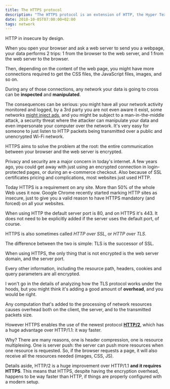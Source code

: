 ```yaml
---
title: The HTTPS protocol
description: "The HTTPS protocol is an extension of HTTP, the Hyper Text Transfer Protocol, that provide secure communication"
date: 2018-10-05T07:00:00+02:00
tags: network
---
```


HTTP in insecure by design.

When you open your browser and ask a web server to send you a webpage, your data performs 2 trips: 1 from the browser to the web server, and 1 from the web server to the browser.

Then, depending on the content of the web page, you might have more connections required to get the CSS files, the JavaScript files, images, and so on.

During any of those connections, any network your data is going to cross can be **inspected** and **manipulated**.

The consequences can be serious: you might have all your network activity monitored and logged, by a 3rd party you are not even aware it exist, some networks [might inject ads](https://justinsomnia.org/2012/04/hotel-wifi-javascript-injection/), and you might be subject to a man-in-the-middle attack, a security threat where the attacker can manipulate your data and even impersonate your computer over the network. It's very easy for someone to just listen to HTTP packets being transmitted over a public and unencrypted Wi-Fi network.

HTTPS aims to solve the problem at the root: the entire communication between your browser and the web server is encrypted.

Privacy and security are a major concern in today's internet. A few years ago, you could get away with just using an encrypted connection in login-protected pages, or during an e-commerce checkout. Also because of SSL certificates pricing and complications, most websites just used HTTP.

Today HTTPS is a requirement on any site. More than 50% of the whole Web uses it now. Google Chrome recently started marking HTTP sites as insecure, just to give you a valid reason to have HTTPS mandatory (and forced) on all your websites.

When using HTTP the default server port is 80, and on HTTPS it's 443. It does not need to be explicitly added if the server uses the default port, of course.

HTTPS is also sometimes called _HTTP over SSL_, or _HTTP over TLS_.

The difference between the two is simple: TLS is the successor of SSL.

When using HTTPS, the only thing that is not encrypted is the web server domain, and the server port.

Every other information, including the resource path, headers, cookies and query parameters are all encrypted.

I won't go in the details of analyzing how the TLS protocol works under the hoods, but you might think it's adding a good amount of **overhead**, and you would be right.

Any computation that's added to the processing of network resources causes overhead both on the client, the server, and to the transmitted packets size.

However HTTPS enables the use of the newest protocol [**HTTP/2**](/http-2/), which has a huge advantage over HTTP/1.1: it way faster.

Why? There are many reasons, one is header compression, one is resource multiplexing. One is server push: the server can push more resources when one resource is requested. So, if the browser requests a page, it will also receive all the resources needed (images, CSS, JS).

Details aside, HTTP/2 is a huge improvement over HTTP/1.1 **and it requires HTTPS**. This means that HTTPS, despite having the encryption overhead, happens to be way faster than HTTP, if things are properly configured with a modern setup.